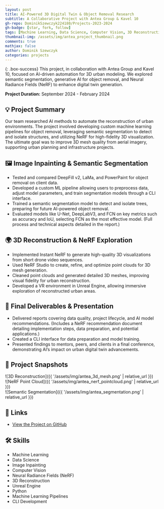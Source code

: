 ```yaml
---
layout: post
title: AI-Powered 3D Digital Twin & Object Removal Research
subtitle: A Collaborative Project with Antea Group & Kavel 10
gh-repo: DominikSzewczyk224180/Projects-2023-2024
gh-badge: [star, fork, follow]
tags: [Machine Learning, Data Science, Computer Vision, 3D Reconstruction, NeRF, Urban Digital Twins]
thumbnail-img: /assets/img/antea_project_thumbnail.png
comments: true
mathjax: false
author: Dominik Szewczyk
categories: projects
---
```


{: .box-success}
This project, in collaboration with Antea Group and Kavel 10, focused on AI-driven automation for 3D urban modeling. We explored semantic segmentation, generative AI for object removal, and Neural Radiance Fields (NeRF) to enhance digital twin generation.

**Project Duration:** September 2024 - February 2024  

## 💡 Project Summary  

Our team researched AI methods to automate the reconstruction of urban environments. The project involved developing custom machine learning pipelines for object removal, leveraging semantic segmentation to detect and isolate structures, and utilizing NeRF for high-fidelity 3D visualization. The ultimate goal was to improve 3D mesh quality from aerial imagery, supporting urban planning and infrastructure projects.

## 🖼️ Image Inpainting & Semantic Segmentation  

- Tested and compared DeepFill v2, LaMa, and PowerPaint for object removal on client data.  
- Developed a custom ML pipeline allowing users to preprocess data, adjust model parameters, and train segmentation models through a CLI interface.  
- Trained a semantic segmentation model to detect and isolate trees, preparing for future AI-powered object removal.  
- Evaluated models like U-Net, DeepLabV3, and FCN on key metrics such as accuracy and IoU, selecting FCN as the most effective model. (Full process and technical aspects detailed in the report.)  

## 🌍 3D Reconstruction & NeRF Exploration  

- Implemented Instant NeRF to generate high-quality 3D visualizations from short drone video sequences.  
- Used NeRF Studio to create, refine, and optimize point clouds for 3D mesh generation.  
- Cleaned point clouds and generated detailed 3D meshes, improving visual fidelity for urban reconstruction.  
- Developed a VR environment in Unreal Engine, allowing immersive exploration of reconstructed urban areas.  

## 📑 Final Deliverables & Presentation  

- Delivered reports covering data quality, project lifecycle, and AI model recommendations. (Includes a NeRF recommendation document detailing implementation steps, data preparation, and potential applications.)  
- Created a CLI interface for data preparation and model training.  
- Presented findings to mentors, peers, and clients in a final conference, demonstrating AI’s impact on urban digital twin advancements.  

## 📸 Project Snapshots  

![3D Reconstruction]({{ '/assets/img/antea_3d_mesh.png' | relative_url }})  
![NeRF Point Cloud]({{ '/assets/img/antea_nerf_pointcloud.png' | relative_url }})  
![Semantic Segmentation]({{ '/assets/img/antea_segmentation.png' | relative_url }})  

## 🔗 Links  

- [View the Project on GitHub](https://github.com/DominikSzewczyk224180/Projects-2023-2024)  

## 🛠 Skills  

- Machine Learning  
- Data Science  
- Image Inpainting  
- Computer Vision  
- Neural Radiance Fields (NeRF)  
- 3D Reconstruction  
- Unreal Engine  
- Python  
- Machine Learning Pipelines  
- CLI Development  

